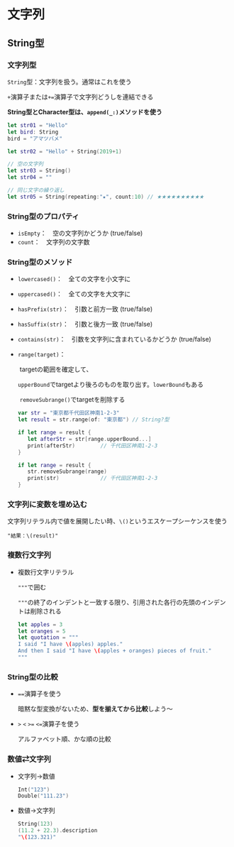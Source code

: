 # 文字列



## String型



### 文字列型

`String`型：文字列を扱う。通常はこれを使う

`+`演算子または`+=`演算子で文字列どうしを連結できる

**String型とCharacter型は、`append(_:)`メソッドを使う**

```swift
let str01 = "Hello"
let bird: String
bird = "アマツバメ"

let str02 = "Hello" + String(2019+1)

// 空の文字列
let str03 = String()
let str04 = ""

// 同じ文字の繰り返し
let str05 = String(repeating:"★", count:10)	// ★★★★★★★★★★

```



### String型のプロパティ

* `isEmpty`：　空の文字列かどうか (true/false)
* `count`：　文字列の文字数



### String型のメソッド

* `lowercased()`：　全ての文字を小文字に

* `uppercased()`：　全ての文字を大文字に

* `hasPrefix(str)`：　引数と前方一致 (true/false)

* `hasSuffix(str)`：　引数と後方一致 (true/false)

* `contains(str)`：　引数を文字列に含まれているかどうか (true/false)

* `range(target)`：　

  ​	targetの範囲を確定して、

  ​	`upperBound`でtargetより後ろのものを取り出す。`lowerBound`もある

  ​	`removeSubrange()`でtargetを削除する

  ```swift
  var str = "東京都千代田区神南1-2-3"
  let result = str.range(of: "東京都")	// String?型
  
  if let range = result {
     let afterStr = str[range.upperBound...]
     print(afterStr)		// 千代田区神南1-2-3
  }
  
  if let range = result {
     str.removeSubrange(range)
     print(str)				// 千代田区神南1-2-3
  }
  ```



### 文字列に変数を埋め込む

文字列リテラル内で値を展開したい時、`\()`というエスケープシーケンスを使う

`"結果：\(result)"`



### 複数行文字列

* 複数行文字リテラル

  `"""`で囲む

  `"""`の終了のインデントと一致する限り、引用された各行の先頭のインデントは削除される

  ```swift
  let apples = 3
  let oranges = 5
  let quotation = """
  I said "I have \(apples) apples."
  And then I said "I have \(apples + oranges) pieces of fruit."
  """
  ```



### String型の比較

* `==`演算子を使う

  暗黙な型変換がないため、**型を揃えてから比較**しよう〜

* `>` `<` `>=` `<=`演算子を使う

  アルファベット順、かな順の比較



### 数値⇄文字列

* 文字列→数値

  ```swift
  Int("123")
  Double("111.23")
  ```

* 数値→文字列

  ```swift
  String(123)
  (11.2 + 22.3).description
  "\(123.321)"
  ```

